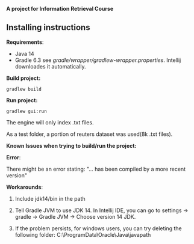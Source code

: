 **A project for Information Retrieval Course**

## Installing instructions

**Requirements**:

- Java 14
- Gradle 6.3 see _gradle/wrapper/gradlew-wrapper.properties_. Intellij
   downloades it automatically.

**Build project:**

    gradlew build

**Run project:**

    gradlew gui:run

The engine will only index .txt files.

As a test folder, a portion of reuters dataset was used(8k .txt files).

**Known Issues when trying to build/run the project:**

**Error**:

There might be an error stating: "... has been compiled by a more recent version"

**Workarounds**:

1. Include jdk14/bin in the path

2. Tell Gradle JVM to use JDK 14. In Intellij IDE, you can go to settings -> gradle -> Gradle JVM -> Choose version 14 JDK.

3. If the problem persists, for windows users, you can try deleting the following folder: C:\ProgramData\Oracle\Java\javapath